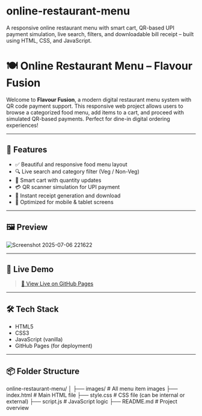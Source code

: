 # online-restaurant-menu
 A responsive online restaurant menu with smart cart, QR-based UPI payment simulation, live search, filters, and downloadable bill receipt – built using HTML, CSS, and JavaScript.

 # 🍽️ Online Restaurant Menu – Flavour Fusion

Welcome to **Flavour Fusion**, a modern digital restaurant menu system with QR code payment support. This responsive web project allows users to browse a categorized food menu, add items to a cart, and proceed with simulated QR-based payments. Perfect for dine-in digital ordering experiences!

---

## 🌟 Features

- ✅ Beautiful and responsive food menu layout
- 🔍 Live search and category filter (Veg / Non-Veg)
- 🛒 Smart cart with quantity updates
- 💳 QR scanner simulation for UPI payment
- 🧾 Instant receipt generation and download
- 📱 Optimized for mobile & tablet screens

---

## 🖼️ Preview


![Screenshot 2025-07-06 221622](https://github.com/user-attachments/assets/3728f715-c116-412e-86a9-a9c6edee1590)


---

## 🚀 Live Demo

> [🔗 View Live on GitHub Pages](https://your-RajeeKoppadi.github.io/online-restaurant-menu)

---

## 🛠️ Tech Stack

- HTML5
- CSS3
- JavaScript (vanilla)
- GitHub Pages (for deployment)

---
## 📦 Folder Structure

online-restaurant-menu/
│
├── images/ # All menu item images
├── index.html # Main HTML file
├── style.css # CSS file (can be internal or external)
├── script.js # JavaScript logic
├── README.md # Project overview
